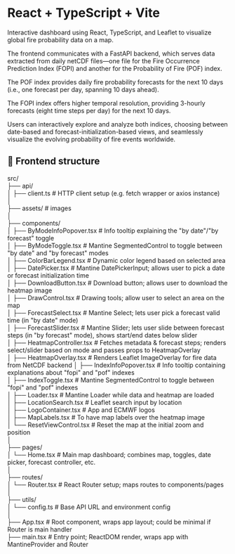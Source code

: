 # React + TypeScript + Vite

Interactive dashboard using React, TypeScript, and Leaflet to visualize global fire probability data on a map.

The frontend communicates with a FastAPI backend, which serves data extracted from daily netCDF files—one file for the Fire Occurrence Prediction Index (FOPI) and another for the Probability of Fire (POF) index.

The POF index provides daily fire probability forecasts for the next 10 days (i.e., one forecast per day, spanning 10 days ahead).

The FOPI index offers higher temporal resolution, providing 3-hourly forecasts (eight time steps per day) for the next 10 days.

Users can interactively explore and analyze both indices, choosing between date-based and forecast-initialization-based views, and seamlessly visualize the evolving probability of fire events worldwide.

## 📁 Frontend structure

src/  
├── api/  
│   ├── client.ts                     # HTTP client setup (e.g. fetch wrapper or axios instance)      
│  
├── assets/                           # images   
│  
├── components/  
│   ├── ByModeInfoPopover.tsx         # Info tooltip explaining the "by date"/"by forecast" toggle  
│   ├── ByModeToggle.tsx              # Mantine SegmentedControl to toggle between "by date" and "by forecast" modes  
│   ├── ColorBarLegend.tsx            # Dynamic color legend based on selected area   
│   ├── DatePicker.tsx                # Mantine DatePickerInput; allows user to pick a date or forecast initialization time  
│   ├── DownloadButton.tsx            # Download button; allows user to download the heatmap image   
│   ├── DrawControl.tsx               # Drawing tools; allow user to select an area on the map  
│   ├── ForecastSelect.tsx            # Mantine Select; lets user pick a forecast valid time (in "by date" mode)    
│   ├── ForecastSlider.tsx            # Mantine Slider; lets user slide between forecast steps (in "by forecast" mode), shows start/end dates below slider  
│   ├── HeatmapController.tsx         # Fetches metadata & forecast steps; renders select/slider based on mode and passes props to HeatmapOverlay    
│   ├── HeatmapOverlay.tsx            # Renders Leaflet ImageOverlay for fire data from NetCDF backend
│   ├── IndexInfoPopover.tsx          # Info tooltip containing explanations about "fopi" and "pof" indexes    
│   ├── IndexToggle.tsx               # Mantine SegmentedControl to toggle between "fopi" and "pof" indexes     
│   ├── Loader.tsx                    # Mantine Loader while data and heatmap are loaded   
│   ├── LocationSearch.tsx            # Leaflet search input by location  
│   ├── LogoContainer.tsx             # App and ECMWF logos   
│   ├── MapLabels.tsx                 # To have map labels over the heatmap image   
│   └── ResetViewControl.tsx          # Reset the map at the initial zoom and position   
│  
├── pages/  
│   └── Home.tsx                      # Main map dashboard; combines map, toggles, date picker, forecast controller, etc.  
│  
├── routes/  
│   └── Router.tsx                    # React Router setup; maps routes to components/pages  
│  
├── utils/  
│   └── config.ts                     # Base API URL and environment config  
│   
├── App.tsx                           # Root component, wraps app layout; could be minimal if Router is main handler  
├── main.tsx                          # Entry point; ReactDOM render, wraps app with MantineProvider and Router  


